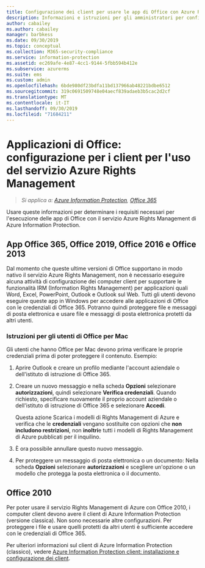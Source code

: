 ```yaml
---
title: Configurazione dei client per usare le app di Office con Azure RMS da AIP
description: Informazioni e istruzioni per gli amministratori per configurare le app di Office per l'uso con il servizio Azure Rights Management di Azure Information Protection.
author: cabailey
ms.author: cabailey
manager: barbkess
ms.date: 09/30/2019
ms.topic: conceptual
ms.collection: M365-security-compliance
ms.service: information-protection
ms.assetid: ec269afe-4e87-4cc1-9144-5fbb594b412e
ms.subservice: azurerms
ms.suite: ems
ms.custom: admin
ms.openlocfilehash: 6bde980df23bdfa11bd137966ab48221bdbe6512
ms.sourcegitcommit: 319c0691509748e04aecf839adaeb3b5cac2d2cf
ms.translationtype: MT
ms.contentlocale: it-IT
ms.lasthandoff: 09/30/2019
ms.locfileid: "71684211"
---
```

# <a name="office-apps-configuration-for-clients-to-use-the-azure-rights-management-service"></a>Applicazioni di Office: configurazione per i client per l'uso del servizio Azure Rights Management

>*Si applica a: [Azure Information Protection](https://azure.microsoft.com/pricing/details/information-protection), [Office 365](https://download.microsoft.com/download/E/C/F/ECF42E71-4EC0-48FF-AA00-577AC14D5B5C/Azure_Information_Protection_licensing_datasheet_EN-US.pdf)*


Usare queste informazioni per determinare i requisiti necessari per l'esecuzione delle app di Office con il servizio Azure Rights Management di Azure Information Protection.

## <a name="office365-apps-office-2019-office-2016-and-office-2013"></a>App Office 365, Office 2019, Office 2016 e Office 2013
Dal momento che queste ultime versioni di Office supportano in modo nativo il servizio Azure Rights Management, non è necessario eseguire alcuna attività di configurazione dei computer client per supportare le funzionalità IRM (Information Rights Management) per applicazioni quali Word, Excel, PowerPoint, Outlook e Outlook sul Web. Tutti gli utenti devono eseguire queste app in Windows per accedere alle applicazioni di Office con le credenziali di Office 365. Potranno quindi proteggere file e messaggi di posta elettronica e usare file e messaggi di posta elettronica protetti da altri utenti.

### <a name="user-instructions-for-office-for-mac"></a>Istruzioni per gli utenti di Office per Mac

Gli utenti che hanno Office per Mac devono prima verificare le proprie credenziali prima di poter proteggere il contenuto. Esempio:

1. Aprire Outlook e creare un profilo mediante l'account aziendale o dell'istituto di istruzione di Office 365. 

2. Creare un nuovo messaggio e nella scheda **Opzioni** selezionare **autorizzazioni**, quindi selezionare **Verifica credenziali**. Quando richiesto, specificare nuovamente il proprio account aziendale o dell'istituto di istruzione di Office 365 e selezionare **Accedi**.
    
    Questa azione Scarica i modelli di Rights Management di Azure e verifica che le **credenziali** vengano sostituite con opzioni che **non includono restrizioni**, non **inoltri**e tutti i modelli di Rights Management di Azure pubblicati per il inquilino. 

3. È ora possibile annullare questo nuovo messaggio.

4. Per proteggere un messaggio di posta elettronica o un documento: Nella scheda **Opzioni** selezionare **autorizzazioni** e scegliere un'opzione o un modello che protegga la posta elettronica o il documento.

## <a name="office2010"></a>Office 2010
Per poter usare il servizio Rights Management di Azure con Office 2010, i computer client devono avere il client di Azure Information Protection (versione classica). Non sono necessarie altre configurazioni. Per proteggere i file e usare quelli protetti da altri utenti è sufficiente accedere con le credenziali di Office 365.

Per ulteriori informazioni sul client di Azure Information Protection (classico), vedere [Azure Information Protection client: installazione e configurazione dei client](configure-client.md).

